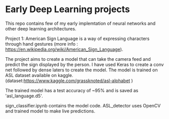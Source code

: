 # Early Deep Learning projects
This repo contains few of my early implemtation of neural networks and other deep learning architectures.

Project 1:
American Sign Language is a way of expressing characters through hand gestures
(more info : https://en.wikipedia.org/wiki/American_Sign_Language).

The project aims to create a model that can take the camera feed and predict the sign displayed by the person. I have used Keras to create a conv net followed by dense laters to create the model. The model is trained on ASL dataset available on kaggle.(dataset:https://www.kaggle.com/grassknoted/asl-alphabet )

The trained model has a test accuracy of ~95% and is saved as 'asl_language.d5'.

sign_classifier.ipynb contains the model code. ASL_detector uses OpenCV and trained model to make live predictions.
